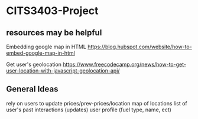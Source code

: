 # CITS3403-Project

## resources may be helpful
Embedding google map in HTML https://blog.hubspot.com/website/how-to-embed-google-map-in-html

Get user's geolocation https://www.freecodecamp.org/news/how-to-get-user-location-with-javascript-geolocation-api/

## General Ideas
rely on users to update prices/prev-prices/location
map of locations
list of user's past interactions (updates)
user profile (fuel type, name, ect)
